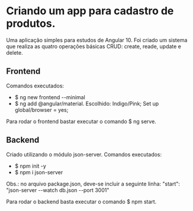 # Criando um app para cadastro de produtos.

Uma aplicação simples para estudos de Angular 10. Foi criado um sistema que realiza as quatro operações básicas CRUD: create, reade, update e delete.

## Frontend

Comandos executados:

- $ ng new frontend --minimal
- $ ng add @angular/material. Escolhido: Indigo/Pink; Set up global/browser = yes;

Para rodar o frontend bastar executar o comando $ ng serve.

## Backend

Criado utilizando o módulo json-server.
Comandos executados:

- $ npm init -y
- $ npm i json-server

Obs.: no arquivo package.json, deve-se incluir a seguinte linha: "start": "json-server --watch db.json --port 3001"

Para rodar o backend basta executar o comando $ npm start.